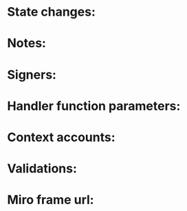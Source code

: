 # State changes:



# Notes:



# Signers:



# Handler function parameters:



# Context accounts:



# Validations:



# Miro frame url:


            